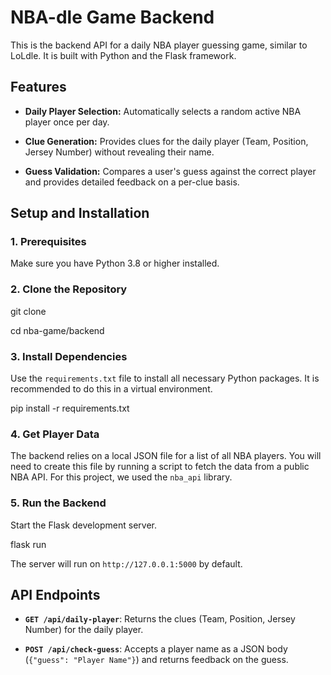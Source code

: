 # NBA-dle Game Backend

This is the backend API for a daily NBA player guessing game, similar to LoLdle. It is built with Python and the Flask framework.

## Features

* **Daily Player Selection:** Automatically selects a random active NBA player once per day.

* **Clue Generation:** Provides clues for the daily player (Team, Position, Jersey Number) without revealing their name.

* **Guess Validation:** Compares a user's guess against the correct player and provides detailed feedback on a per-clue basis.

## Setup and Installation

### 1. Prerequisites

Make sure you have Python 3.8 or higher installed.

### 2. Clone the Repository

git clone

cd nba-game/backend

### 3. Install Dependencies

Use the `requirements.txt` file to install all necessary Python packages. It is recommended to do this in a virtual environment.

pip install -r requirements.txt

### 4. Get Player Data

The backend relies on a local JSON file for a list of all NBA players. You will need to create this file by running a script to fetch the data from a public NBA API. For this project, we used the `nba_api` library.

### 5. Run the Backend

Start the Flask development server.

flask run

The server will run on `http://127.0.0.1:5000` by default.

## API Endpoints

* **`GET /api/daily-player`**: Returns the clues (Team, Position, Jersey Number) for the daily player.

* **`POST /api/check-guess`**: Accepts a player name as a JSON body (`{"guess": "Player Name"}`) and returns feedback on the guess.